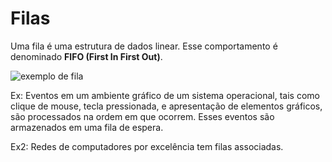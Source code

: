 # Filas

Uma fila é uma estrutura de dados linear. Esse comportamento é denominado **FIFO (First In First Out)**.

![exemplo de fila](https://wiki.sj.ifsc.edu.br/wiki/images/a/ad/Prg-queue.png)

Ex: Eventos em um ambiente gráfico de um sistema operacional, tais como clique de mouse, tecla pressionada, e apresentação de elementos gráficos, são processados na ordem em que ocorrem. Esses eventos são armazenados em uma fila de espera.

Ex2: Redes de computadores por excelência tem filas associadas.

